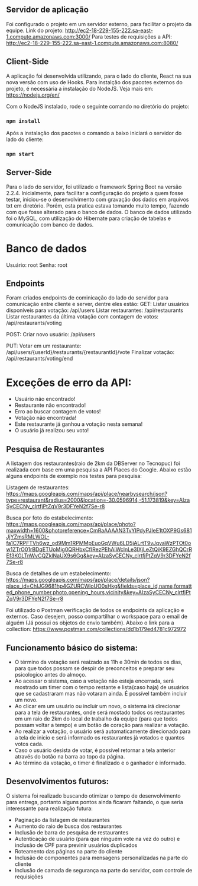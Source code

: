 ## Servidor de aplicação

Foi configurado o projeto em um servidor externo, para facilitar o projeto da equipe. 
Link do projeto: http://ec2-18-229-155-222.sa-east-1.compute.amazonaws.com:3000/
Para testes de requisições a API: http://ec2-18-229-155-222.sa-east-1.compute.amazonaws.com:8080/

## Client-Side

A aplicação foi desenvolvida utilizando, para o lado do cliente, React na sua nova versão com uso de Hooks. Para instalção dos pacotes externos do projeto, é necessária a instalação do NodeJS. Veja mais em: https://nodejs.org/en/

Com o NodeJS instalado, rode o seguinte comando no diretório do projeto:
### `npm install`

Após a instalação dos pacotes o comando a baixo iniciará o servidor do lado do cliente:
### `npm start`

## Server-Side

Para o lado do servidor, foi utilizado o framework Spring Boot na versão 2.2.4. Inicialmente, para facilitar a configuração do projeto a quem fosse testar, iniciou-se o desenvolvimento com gravação dos dados em arquivos txt em diretório. Porém, esta pratica estava tomando muito tempo, fazendo com que fosse alterado para o banco de dados. O banco de dados utilizado foi o MySQL, com utilização do Hibernate para criação de tabelas e comunicação com banco de dados.

# Banco de dados

Usuário: root
Senha: root

## Endpoints

Foram criados endpoints de cominicação do lado do servidor para comunicação entre cliente e server, dentre eles estão:
GET:
Listar usuários disponíveis para votação: /api/users
Listar restaurantes: /api/restaurants
Listar restaurantes da última votação com contagem de votos: /api/restaurants/voting

POST:
Criar novo usuário: /api/users

PUT:
Votar em um restaurante: /api/users/{userId}/restaurants/{restaurantId}/vote
Finalizar votação: /api/restaurants/voting/end

# Exceções de erro da API:
- Usuário não encontrado!
- Restaurante não encontrado!
- Erro ao buscar contagem de votos!
- Votação não encontrada!
- Este restaurante já ganhou a votação nesta semana!
- O usuário já realizou seu voto!

## Pesquisa de Restaurantes

A listagem dos restaurantes(raio de 2km da DBServer no Tecnopuc) foi realizada com base em uma pesquisa a API Places do Google. Abaixo estão alguns endpoints de exemplo nos testes para pesquisa:

Listagem de restaurantes:
https://maps.googleapis.com/maps/api/place/nearbysearch/json?type=restaurant&radius=2000&location=-30.0596914,-51.173819&key=AIzaSyCECNy_clrtfjPtZqV9r3DFYeN2f7Se-r8

Busca por foto do estabelecimento:
https://maps.googleapis.com/maps/api/place/photo?maxwidth=1600&photoreference=CmRaAAAAN3TvYIPdyPJIeE1tOXP9Gs681JjYZmsRMLWOL-fa1C7RPFTVh6wz_od9Mm1RPMMpEuoGqVWu6LD5jALrtT9vJqvaWzPTOt0ow1ZTrO01rBDqETUoMig0QRHbxCfIRezPEhAiWclnLe3IXjLeZtQiK9EZGhQCrREf3KGLTnWvCQZklNaUX9s6Gg&key=AIzaSyCECNy_clrtfjPtZqV9r3DFYeN2f7Se-r8

Busca de detalhes de um estabelecimento:
https://maps.googleapis.com/maps/api/place/details/json?place_id=ChIJG9681hp4GZURCWloUO0sHkg&fields=place_id,name,formatted_phone_number,photo,opening_hours,vicinity&key=AIzaSyCECNy_clrtfjPtZqV9r3DFYeN2f7Se-r8

Foi utilizado o Postman verificação de todos os endpoints da aplicação e externos. Caso desejem, posso compartilhar o workspace para o email de alguém (Já possui os objetos de envio também). Abaixo o link para a collection:
https://www.postman.com/collections/dd1b179ed4781c972972

## Funcionamento básico do sistema:

- O término da votação será reaizado as 11h e 30min de todos os dias, para que todos possam se despir de preconceitos e preparar seu psicologico antes do almoço.
- Ao acessar o sistema, caso a votação não esteja encerrada, será mostrado um timer com o tempo restante e lista(caso haja) de usuários que se cadastraram mas não votaram ainda. É possível também incluir um novo.
- Ao clicar em um usuário ou incluir um novo, o sistema irá direcionar para a tela de restaurantes, onde será mostado todos os restaurantes em um raio de 2km do local de trabalho da equipe (para que todos possam voltar a tempo) e um botão de coração para realizar a votação.
- Ao realizar a votação, o usuário será automaticamente direcionado para a tela de inicio e será informado os restaurantes já votados e quantos votos cada.
- Caso o usuário desista de votar, é possível retornar a tela anterior através do botão na barra ao topo da página.
- Ao término da votação, o timer é finalizado e o ganhador é informado.

## Desenvolvimentos futuros:

O sistema foi realizado buscando otimizar o tempo de desenvolvimento para entrega, portanto alguns pontos ainda ficaram faltando, o que seria interessante para realização futura:
- Paginação da listagem de restaurantes
- Aumento do raio de busca dos restaurantes
- Inclusão de barra de pesquisa de restaurantes
- Autenticação de usuário (para que ninguém vote na vez do outro) e inclusão de CPF para previnir usuários duplicados
- Roteamento das páginas na parte do cliente
- Inclusão de componentes para mensagens personalizadas na parte do cliente
- Inclusão de camada de segurança na parte do servidor, com controle de requisições
